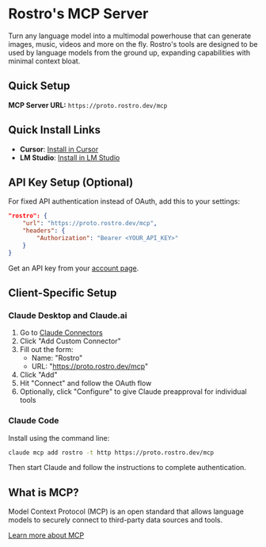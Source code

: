 # Rostro's MCP Server

Turn any language model into a multimodal powerhouse that can generate images, music, videos and more on the fly. Rostro's tools are designed to be used by language models from the ground up, expanding capabilities with minimal context bloat.

## Quick Setup

**MCP Server URL:** `https://proto.rostro.dev/mcp`

## Quick Install Links

- **Cursor**: [Install in Cursor](https://cursor.com/en/install-mcp?name=Rostro&config=eyJ1cmwiOiJodHRwczovL3Byb3RvLnJvc3Ryby5kZXYvbWNwIiwiaGVhZGVycyI6e319)
- **LM Studio**: [Install in LM Studio](https://lmstudio.ai/install-mcp?name=rostro&config=eyJ1cmwiOiJodHRwczovL3Byb3RvLnJvc3Ryby5kZXYvbWNwIn0%3D)

## API Key Setup (Optional)

For fixed API authentication instead of OAuth, add this to your settings:

```json
"rostro": {
    "url": "https://proto.rostro.dev/mcp",
    "headers": {
        "Authorization": "Bearer <YOUR_API_KEY>"
    }
}
```

Get an API key from your [account page](https://rostro.dev/account).

## Client-Specific Setup

### Claude Desktop and Claude.ai

1. Go to [Claude Connectors](https://claude.ai/settings/connectors)
2. Click "Add Custom Connector"
3. Fill out the form:
   - Name: "Rostro"
   - URL: "https://proto.rostro.dev/mcp"
4. Click "Add"
5. Hit "Connect" and follow the OAuth flow
6. Optionally, click "Configure" to give Claude preapproval for individual tools

### Claude Code

Install using the command line:

```bash
claude mcp add rostro -t http https://proto.rostro.dev/mcp
```

Then start Claude and follow the instructions to complete authentication.

## What is MCP?

Model Context Protocol (MCP) is an open standard that allows language models to securely connect to third-party data sources and tools.

[Learn more about MCP](https://modelcontextprotocol.io/docs/getting-started/intro)
